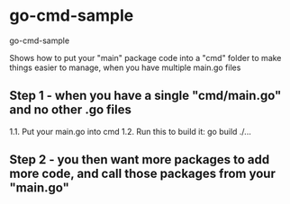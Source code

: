 # go-cmd-sample
go-cmd-sample



Shows how to put your "main" package code into a "cmd" folder to make things easier to manage, when you have multiple main.go files

## Step 1 - when you have a single "cmd/main.go" and no other .go files

1.1. Put your main.go into cmd
1.2. Run this to build it:
    go build ./...

## Step 2 - you then want more packages to add more code, and call those packages from your "main.go"

